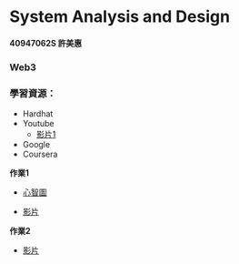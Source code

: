 # System Analysis and Design 
**40947062S 許美惠**

### Web3

### 學習資源：
- Hardhat
- Youtube
  - [影片1](https://youtube.com/playlist?list=PLS5SEs8ZftgXlCGXNfzKdq7nGBcIaVOdN)
- Google
- Coursera

**作業1**

- [心智圖](https://gitmind.com/app/docs/mgohp1hf?lang=en)

- [影片](https://youtu.be/ZTDO6fbEXwM)

**作業2**
- [影片](https://youtu.be/bgqikg2ja1U)
